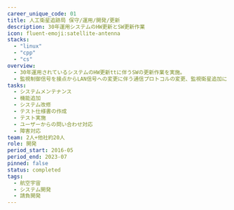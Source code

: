 ```yaml
---
career_unique_code: 01
title: 人工衛星追跡局 保守/運用/開発/更新
description: 30年運用システムのHW更新とSW更新作業
icon: fluent-emoji:satellite-antenna
stacks:
  - "linux"
  - "cpp"
  - "cs"
overview: 
  - 30年運用されているシステムのHW更新ttに伴うSWの更新作業を実施。
  - 監視制御信号を接点からLAN信号への変更に伴う通信プロトコルの変更、監視衛星追加にともなうシステムアップデート対応。
tasks:
  - システムメンテナンス
  - 機能追加
  - システム改修
  - テスト仕様書の作成
  - テスト実施
  - ユーザーからの問い合わせ対応
  - 障害対応
team: 2人+他社約20人
role: 開発
period_start: 2016-05
period_end: 2023-07
pinned: false
status: completed
tags:
  - 航空宇宙
  - システム開発
  - 請負開発
---
```

